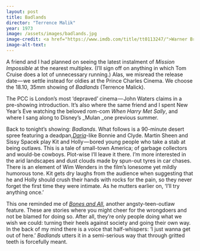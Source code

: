 ```yaml
---
layout: post
title: Badlands
director: "Terrence Malik"
year: 1973
image: /assets/images/badlands.jpg
image-credit: <a href="https://www.imdb.com/title/tt0113247/">Warner Bros.</a>
image-alt-text: 
---
```


A friend and I had planned on seeing the latest instalment of _Mission Impossible_ at the nearest multiplex. (I’ll sign off on anything in which Tom Cruise does a lot of unnecessary running.) Alas, we misread the release date — we settle instead for oldies at the Prince Charles Cinema. We choose the 18.10, 35mm showing of _Badlands_ (Terrence Malick).

The PCC is London’s most ‘depraved’ cinema — John Waters claims in a pre-showing introduction. It’s also where the same friend and I spent New Year’s Eve watching the beloved rom-com _When Harry Met Sally_, and where I sang along to Disney’s _Mulan _one previous summer.

Back to tonight’s showing: _Badlands_. What follows is a 90-minute desert spree featuring a deadpan,[_Daria_](https://www.youtube.com/watch?v=2TAGtY1SsfU&ab_channel=metricmine)-like Bonnie and Clyde. Martin Sheen and Sissy Spacek play Kit and Holly — bored young people who take a stab at being outlaws. This is a tale of small-town America; of garbage collectors and would-be cowboys. Plot-wise I’ll leave it there. I’m more interested in the arid landscapes and dust clouds made by spun-out tyres in car chases. There is an element of Wim Wenders in the film’s lonesome yet mildly humorous tone. Kit gets dry laughs from the audience when suggesting that he and Holly should crush their hands with rocks for the pain, so they never forget the first time they were intimate. As he mutters earlier on, ‘I’ll try anything once.’

This one reminded me of [_Bones and All_](https://www.zoedowney.com/badlands/), another angsty-teen-outlaw feature. These are stories where you might cheer for the wrongdoers and not be blamed for doing so. After all, they’re only people doing what we wish we could: turning their heels against society and going their own way. In the back of my mind there is a voice that half-whispers: ‘I just wanna get out of here.’ _Badlands_ utters it in a semi-serious way that through gritted teeth is forcefully meant.
